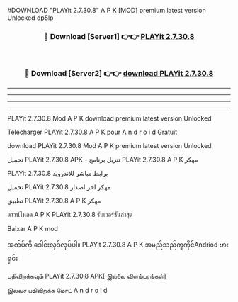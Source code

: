 #DOWNLOAD "PLAYit 2.7.30.8" A P K [MOD] premium latest version Unlocked dp5lp 



<div align="center">

<h3>🔴 Download [Server1] 👉👉 <a href="https://apkdownload12.web.app/?title=PLAYit 2.7.30.8">PLAYit 2.7.30.8 </a></h3><br>

<h3>🔴 Download [Server2] 👉👉 <a href="https://apkdownload12.web.app/?title=PLAYit 2.7.30.8">download PLAYit 2.7.30.8 </a></h3>
</div>


----------------------------------------------------------

----------------------------------------------------------

----------------------------------------------------------

----------------------------------------------------------


PLAYit 2.7.30.8 Mod A P K download premium latest version Unlocked

Télécharger  PLAYit 2.7.30.8 A P K pour A n d r o i d Gratuit

download PLAYit 2.7.30.8 Mod A P K premium latest version Unlocked

تحميل PLAYit 2.7.30.8 APK - تنزيل برنامج PLAYit 2.7.30.8 A P K مهكر

PLAYit 2.7.30.8 برابط مباشر للاندرويد

تحميل PLAYit 2.7.30.8 مهكر اخر اصدار

تطبيق PLAYit 2.7.30.8 A P K مهكر

ดาวน์โหลด A P K PLAYit 2.7.30.8 รับเวอร์ชันล่าสุด

Baixar A P K mod

အက်ပ်ကို ဒေါင်းလုဒ်လုပ်ပါ။ PLAYit 2.7.30.8 A P K အမည်သည်ကူကိုင်Andriod ဗားရှင်း

பதிவிறக்கவும் PLAYit 2.7.30.8 APK[ இல்லை விளம்பரங்கள்] 
 
இலவச பதிவிறக்க மோட் A n d r o i d




